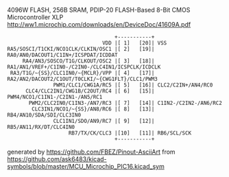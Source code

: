 4096W FLASH, 256B SRAM, PDIP-20
FLASH-Based 8-Bit CMOS Microcontroller XLP
http://ww1.microchip.com/downloads/en/DeviceDoc/41609A.pdf


	                                   +-----------+
	                               VDD |[ 1]   [20]| VSS
	RA5/SOSCI/T1CKI/NCO1CLK/CLKIN/OSC1 |[ 2]   [19]| RA0/AN0/DACOUT1/C1IN+/ICSPDAT/ICDDAT
	     RA4/AN3/SOSCO/T1G/CLKOUT/OSC2 |[ 3]   [18]| RA1/AN1/VREF+/C1IN0-/C2IN0-/CLC4IN1/ICSPCLK/ICDCLK
	 RA3/T1G/~{SS}/CLC1IN0/~{MCLR}/VPP |[ 4]   [17]| RA2/AN2/DACOUT2/C1OUT/T0CLKI/~{CWG1FLT}/CLC1/PWM3
	               PWM1/CLC1/CWG1A/RC5 |[ 5]   [16]| CLC2/C2IN+/AN4/RC0
	      CLC4/CLC2IN1/CWG1B/C2OUT/RC4 |[ 6]   [15]| PWM4/NCO1/C1IN1-/C2IN1-/AN5/RC1
	       PWM2/CLC2IN0/C1IN3-/AN7/RC3 |[ 7]   [14]| C1IN2-/C2IN2-/AN6/RC2
	        CLC3IN1/NCO1/~{SS}/AN8/RC6 |[ 8]   [13]| RB4/AN10/SDA/SDI/CLC3IN0
	               CLC1IN1/SDO/AN9/RC7 |[ 9]   [12]| RB5/AN11/RX/DT/CLC4IN0
	                    RB7/TX/CK/CLC3 |[10]   [11]| RB6/SCL/SCK
	                                   +-----------+


generated by https://github.com/FBEZ/Pinout-AsciiArt from https://github.com/ask6483/kicad-symbols/blob/master/MCU_Microchip_PIC16.kicad_sym